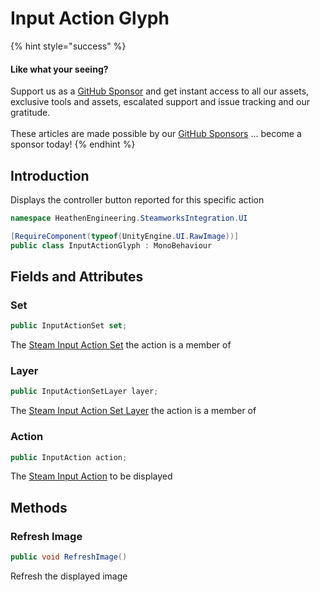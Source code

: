 # Input Action Glyph

{% hint style="success" %}
#### Like what your seeing?

Support us as a [GitHub Sponsor](../../../../become-a-sponsor/) and get instant access to all our assets, exclusive tools and assets, escalated support and issue tracking and our gratitude.\
\
These articles are made possible by our [GitHub Sponsors](../../../../become-a-sponsor/) ... become a sponsor today!
{% endhint %}

## Introduction

Displays the controller button reported for this specific action

```csharp
namespace HeathenEngineering.SteamworksIntegration.UI
```

```csharp
[RequireComponent(typeof(UnityEngine.UI.RawImage))]
public class InputActionGlyph : MonoBehaviour
```

## Fields and Attributes

### Set

```csharp
public InputActionSet set;
```

The [Steam Input Action Set](../../unity/scriptable-objects/input-action-set.md) the action is a member of

### Layer

```csharp
public InputActionSetLayer layer;
```

The [Steam Input Action Set Layer](../../unity/scriptable-objects/input-action-set-layer.md) the action is a member of

### Action

```csharp
public InputAction action;
```

The [Steam Input Action](../../unity/scriptable-objects/input-action.md) to be displayed

## Methods

### Refresh Image

```csharp
public void RefreshImage()
```

Refresh the displayed image
